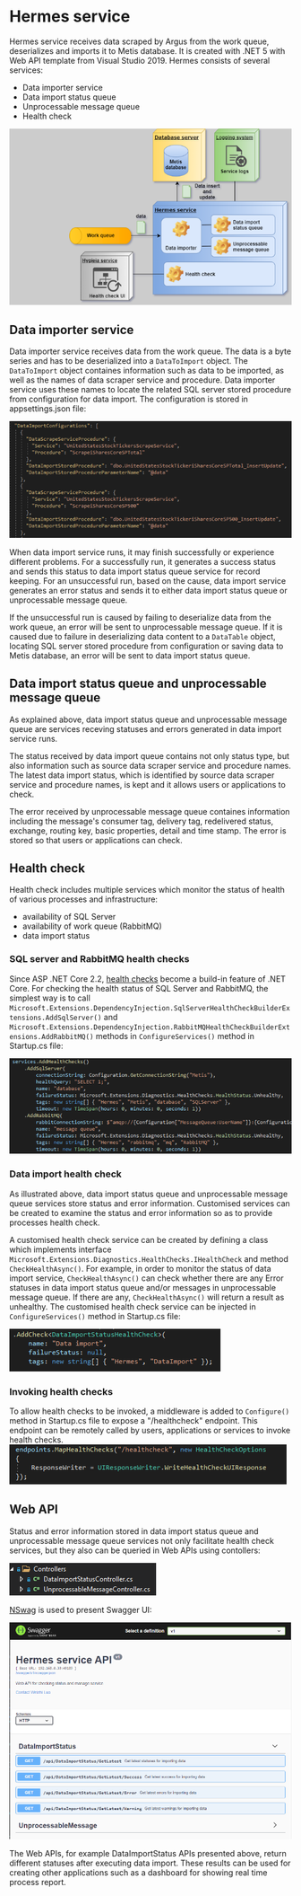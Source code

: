 # Hermes service
Hermes service receives data scraped by Argus from the work queue, deserializes and imports it to Metis database. It is created with .NET 5 with Web API template from Visual Studio 2019. Hermes consists of several services:
* Data importer service
* Data import status queue
* Unprocessable message queue
* Health check

![hermes_structure](https://github.com/weizhi-luo/stocks/blob/main/doc/images/hermes.png)

## Data importer service
Data importer service receives data from the work queue. The data is a byte series and has to be deserialized into a ```DataToImport``` object. The ```DataToImport``` object containes information such as data to be imported, as well as the names of data scraper service and procedure. Data importer service uses these names to locate the related SQL server stored procedure from configuration for data import. The configuration is stored in appsettings.json file:

![hermes_data_import_appsettings](https://github.com/weizhi-luo/stocks/blob/main/doc/images/hermes_data_import_appsettings.PNG)

When data import service runs, it may finish successfully or experience different problems. For a successfully run, it generates a success status and sends this status to data import status queue service for record keeping. For an unsuccessful run, based on the cause, data import service generates an error status and sends it to either data import status queue or unprocessable message queue.

If the unsuccessful run is caused by failing to deserialize data from the work queue, an error will be sent to unprocessable message queue. If it is caused due to failure in deserializing data content to a ```DataTable``` object, locating SQL server stored procedure from configuration or saving data to Metis database, an error will be sent to data import status queue.

## Data import status queue and unprocessable message queue
As explained above, data import status queue and unprocessable message queue are services receving statuses and errors generated in data import service runs. 

The status received by data import queue contains not only status type, but also information such as source data scraper service and procedure names. The latest data import status, which is identified by source data scraper service and procedure names, is kept and it allows users or applications to check.

The error received by unprocessable message queue containes information including the message's consumer tag, delivery tag, redelivered status, exchange, routing key, basic properties, detail and time stamp. The error is stored so that users or applications can check.

## Health check
Health check includes multiple services which monitor the status of health of various processes and infrastructure:
* availability of SQL Server
* availability of work queue (RabbitMQ)
* data import status

### SQL server and RabbitMQ health checks
Since ASP .NET Core 2.2, [health checks](https://docs.microsoft.com/en-gb/dotnet/architecture/microservices/implement-resilient-applications/monitor-app-health) become a build-in feature of .NET Core. For checking the health status of SQL Server and RabbitMQ, the simplest way is to call ```Microsoft.Extensions.DependencyInjection.SqlServerHealthCheckBuilderExtensions.AddSqlServer()``` and ```Microsoft.Extensions.DependencyInjection.RabbitMQHealthCheckBuilderExtensions.AddRabbitMQ()``` methods in ```ConfigureServices()``` method in Startup.cs file:

![hermes_health_check_sql_mq](https://github.com/weizhi-luo/stocks/blob/main/doc/images/hermes_health_check_sql_mq.PNG)

### Data import health check
As illustrated above, data import status queue and unprocessable message queue services store status and error information. Customised services can be created to examine the status and error information so as to provide processes health check.

A customised health check service can be created by defining a class which implements interface ```Microsoft.Extensions.Diagnostics.HealthChecks.IHealthCheck``` and method ```CheckHealthAsync()```. For example, in order to monitor the status of data import service, ```CheckHealthAsync()``` can check whether there are any Error statuses in data import status queue and/or messages in unprocessable message queue. If there are any, ```CheckHealthAsync()``` will return a result as unhealthy. The customised health check service can be injected in ```ConfigureServices()``` method in Startup.cs file:

![hermes_data_import_health_check](https://github.com/weizhi-luo/stocks/blob/main/doc/images/hermes_customised_data_import_health_check.PNG)

### Invoking health checks
To allow health checks to be invoked, a middleware is added to ```Configure()``` method in Startup.cs file to expose a "/healthcheck" endpoint. This endpoint can be remotely called by users, applications or services to invoke health checks.
![health_check_endpoint](https://github.com/weizhi-luo/stocks/blob/main/doc/images/health_check_endpoint.PNG)

## Web API
Status and error information stored in data import status queue and unprocessable message queue services not only facilitate health check services, but they also can be queried in Web APIs using contollers:

![hermes_controllers](https://github.com/weizhi-luo/stocks/blob/main/doc/images/hermes_controllers.PNG)

[NSwag](https://docs.microsoft.com/en-us/aspnet/core/tutorials/getting-started-with-nswag?view=aspnetcore-5.0&tabs=visual-studio) is used to present Swagger UI:

![hermes_swagger_ui](https://github.com/weizhi-luo/stocks/blob/main/doc/images/hermes_swagger_ui.PNG)

The Web APIs, for example DataImportStatus APIs presented above, return different statuses after executing data import. These results can be used for creating other applications such as a dashboard for showing real time process report.
